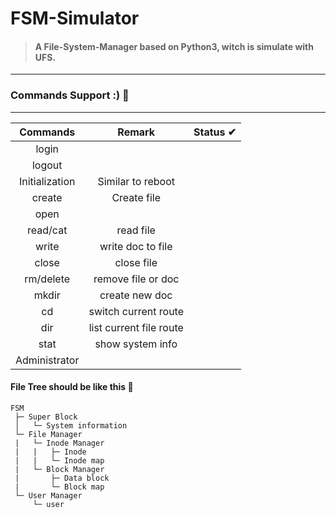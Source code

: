 # FSM-Simulator 

> #### A File-System-Manager based on Python3, witch is simulate with UFS.

----

### Commands Support :) 🍋

----

| Commands | Remark| Status ✔ |
| :-: | :-: | :-: |
| login |      |      |
| logout |      |      |
| Initialization | Similar to reboot |  |
| create | Create file |  |
| open |      |      |
| read/cat | read file |  |
| write | write doc to file |  |
| close | close file |  |
| rm/delete | remove file or doc |  |
| mkdir | create new doc |  |
| cd | switch current route |  |
| dir | list current file route |  |
| stat | show system info |  |
| Administrator | | |

#### File Tree should be like this 🎄

```
FSM
 ├─ Super Block
 │   └─ System information
 └─ File Manager
 |	 └─ Inode Manager
 |	 |   ├─ Inode
 |	 |   └─ Inode map
 |   └─ Block Manager
 |       ├─ Data block
 |       └─ Block map
 └─ User Manager
     └─ user
```